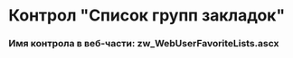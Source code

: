 ﻿---
description: 2.4.10.1
---
# Контрол "Список групп закладок"
### Имя контрола в веб-части: zw_WebUserFavoriteLists.ascx

